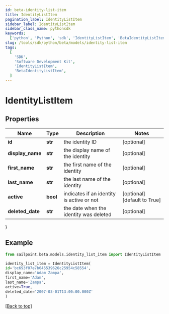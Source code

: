 ```yaml
---
id: beta-identity-list-item
title: IdentityListItem
pagination_label: IdentityListItem
sidebar_label: IdentityListItem
sidebar_class_name: pythonsdk
keywords:
  ['python', 'Python', 'sdk', 'IdentityListItem', 'BetaIdentityListItem']
slug: /tools/sdk/python/beta/models/identity-list-item
tags:
  [
    'SDK',
    'Software Development Kit',
    'IdentityListItem',
    'BetaIdentityListItem',
  ]
---
```


# IdentityListItem

## Properties

| Name | Type | Description | Notes |
| --- | --- | --- | --- |
| **id** | **str** | the identity ID | [optional] |
| **display_name** | **str** | the display name of the identity | [optional] |
| **first_name** | **str** | the first name of the identity | [optional] |
| **last_name** | **str** | the last name of the identity | [optional] |
| **active** | **bool** | indicates if an identity is active or not | [optional] [default to True] |
| **deleted_date** | **str** | the date when the identity was deleted | [optional] |

}

## Example

```python
from sailpoint.beta.models.identity_list_item import IdentityListItem

identity_list_item = IdentityListItem(
id='bc693f07e7b645539626c25954c58554',
display_name='Adam Zampa',
first_name='Adam',
last_name='Zampa',
active=True,
deleted_date='2007-03-01T13:00:00.000Z'
)

```

[[Back to top]](#)
